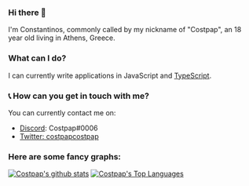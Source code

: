 ### Hi there 👋
I'm Constantinos, commonly called by my nickname of "Costpap", an 18 year old living in Athens, Greece.

### What can I do?
I can currently write applications in JavaScript and [TypeScript](https://typescriptlang.org).

### 📞 How can you get in touch with me?
You can currently contact me on:
- [Discord](https://discord.com): Costpap#0006
- [Twitter: costpapcostpap](https://twitter.com/costpapcostpap)

### Here are some fancy graphs:
[![Costpap's github stats](https://github-readme-stats.vercel.app/api?username=costpap&count_private=true&show_icons=true)](https://github.com/costpap?tab=repositories)
[![Costpap's Top Languages](https://github-readme-stats.vercel.app/api/top-langs/?username=costpap)](https://github.com/costpap?tab=repositories)

